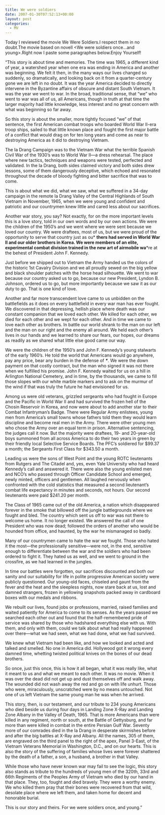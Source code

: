 ```yaml
---
title: We were soldiers
date: 2007-01-30T07:52:13+00:00
layout: post
categories:
  - MV
---
```

Today I reviewed the movie We Were Soldiers.I respect them in no doubt.The movie based on novell <We were soldiers once…and young>.Right now I paste some paragraphes below.Enjoy Yourself!

“This story is about time and memories. The time was 1965, a different kind of year, a watershed year when one era was ending in America and another was beginning. We felt it then, in the many ways our lives changed so suddenly, so dramatically, and looking back on it from a quarter-century gone we are left in no doubt. It was the year America decided to directly intervene in the Byzantine affairs of obscure and distant South Vietnam. It was the year we went to war. In the broad, traditional sense, that “we” who went to war was all of us, all Americans, though in truth at that time the larger majority had little knowledge, less interest and no great concern with what was beginning so far away.

So this story is about the smaller, more tightly focused “we” of that sentence, the first American combat troops who boarded World War II-era troop ships, sailed to that little known place and fought the first major battle of a conflict that would drag on for ten long years and come as near to destroying America as it did to destroying Vietnam.
<!--more-->
The Ia Drang Campaign was to the Vietnam War what the terrible Spanish Civil War of the 1930’s was to World War II—a dress rehearsal. The place where new tactics, techniques and weapons were tested, perfected and validated. In the Ia Drang, both sides claimed victory and both sides drew lessons, some of them dangerously deceptive, which echoed and resonated throughout the decade of bloody fighting and bitter sacrifice that was to come.

This is about what we did, what we saw, what we suffered in a 34-day campaign in the remote Ia Drang Valley of the Central Highlands of South Vietnam in November, 1965, when we were young and confident and patriotic and our countrymen knew little and cared less about our sacrifices.

Another war story, you say? Not exactly, for on the more important levels this is a love story, told in our own words and by our own actions. We were the children of the 1950’s and we went where we were sent because we loved our country. We were draftees, most of us, but we were proud of the opportunity to serve that country just as ou* **thers had served in World War II and our older brothers in Korea. We were members of an elite, experimental combat division trained in the new art of airmobile wa***re at the behest of President John F. Kennedy.

Just before we shipped out to Vietnam the Army handed us the colors of the historic 1st Cavalry Division and we all proudly sewed on the big yellow and black shoulder patches with the horse head silhouette. We went to war because our country asked us to go, because our new President, Lyndon B. Johnson, ordered us to go, but more importantly because we saw it as our duty to go. That is one kind of love.

Another and far more transcendent love came to us unbidden on the battlefields as it does on every battlefield in every war man has ever fought. We discovered in that depressing, hellish place where death was our constant companion that we loved each other. We killed for each other, we died for each other and we wept for each other. And in time we came to love each other as brothers. In battle our world shrank to the man on our left and the man on our right and the enemy all around. We held each other’s lives in our hands and we learned to share our fears, our hopes, our dreams as readily as we shared what little else good came our way.

We were the children of the 1950’s and John F. Kennedy’s young stalwarts of the early 1960’s. He told the world that Americans would go anywhere, pay any price, bear any burden in the defense of **_*_**. We were the down payment on that costly contract, but the man who signed it was not there when we fulfilled his promise. John F. Kennedy waited for us on a hill in Arlington National Cemetery, and in time, by the thousands, we came to fill those slopes with our white marble markers and to ask on the murmur of the wind if that was truly the future he had envisioned for us.

Among us were old veterans, grizzled sergeants who had fought in Europe and the Pacific in World War II and had survived the frozen hell of the Chosin Reservoir in Korea, and now were about to add another star to their Combat Infantryman’s Badge. There were Regular Army enlistees, young men from America’s small towns whose fathers told them they would learn discipline and become real men in the Army. There were other young men who chose the Army over an equal term in prison. Alternative sentencing, the judges call it now. But the majority were draftees, 19- and 20-year-old boys summoned from all across America to do their two years in green by their friendly local Selective Service Boards. The PFC’s soldiered for $99.37 a month; the Sergeants First Class for $343.50 a month.

Leading us were the sons of West Point and the young ROTC lieutenants from Rutgers and The Citadel and, yes, even Yale University who had heard Kennedy’s call and answered it. There were also the young enlisted men and NCO’s who passed through Officer Candidate School and emerged, newly minted, officers and gentlemen. All laughed nervously when confronted with the cold statistics that measured a second lieutenant’s combat life expectancy in minutes and seconds, not hours. Our second lieutenants were paid $241.20 per month.

The Class of 1965 came out of the old America, a nation which disappeared forever in the smoke that billowed off the jungle battlegrounds where we fought and bled. The country which sent us off to war was not there to welcome us home. It no longer existed. We answered the call of one President who was now dead; followed the orders of another who would be hounded from office, and haunted, by the war he mismanaged so badly.

Many of our countrymen came to hate the war we fought. Those who hated it the most—the professionally sensitive—were not, in the end, sensitive enough to differentiate between the war and the soldiers who had been ordered to fight it. They hated us as well, and we went to ground in the crossfire, as we had learned in the jungles.

In time our battles were forgotten, our sacrifices discounted and both our sanity and our suitability for life in polite progressive American society were publicly questioned. Our young-old faces, chiseled and gaunt from the fever and the heat and the sleepless nights, now stare back at us, lost and damned strangers, frozen in yellowing snapshots packed away in cardboard boxes with our medals and ribbons.

We rebuilt our lives, found jobs or professions, married, raised families and waited patiently for America to come to its senses. As the years passed we searched each other out and found that the half-remembered pride of service was shared by those who hadshared everything else with us. With them, and only with them, could we talk about what had really happened over there—what we had seen, what we had done, what we had survived.

We knew what Vietnam had been like, and how we looked and acted and talked and smelled. No one in America did. Hollywood got it wrong every damned time, whetting twisted political knives on the bones of our dead brothers.

So once, just this once, this is how it all began, what it was really like, what it meant to us and what we meant to each other. It was no movie. When it was over the dead did not get up and dust themselves off and walk away. The wounded did not wash away the red and go on with life unhurt. Those who were, miraculously, unscratched were by no means untouched. Not one of us left Vietnam the same young man he was when he arrived.

This story, then, is our testament, and our tribute to 234 young Americans who died beside us during four days in Landing Zone X-Ray and Landing Zone Albany in the Valley of Death, 1965. That is more Americans than were killed in any regiment, north or south, at the Battle of Gettysburg, and far more than were killed in combat in the entire Persian Gulf War. Seventy more of our comrades died in the Ia Drang in desperate skirmishes before and after the big battles at X-Ray and Albany. All the names, 305 of them, are engraved on the third panel to the right of the apex, Panel 3-East, of the Vietnam Veterans Memorial in Washington, D.C., and on our hearts. This is also the story of the suffering of families whose lives were forever shattered by the death of a father, a son, a husband, a brother in that Valley.

While those who have never known war may fail to see the logic, this story also stands as tribute to the hundreds of young men of the 320th, 33rd and 66th Regiments of the Peoples Army of Vietnam who died by our hand in that place. They, too, fought and died bravely. They were a worthy enemy. We who killed them pray that their bones were recovered from that wild, desolate place where we left them, and taken home for decent and honorable burial.

This is our story and theirs. For we were soldiers once, and young.”